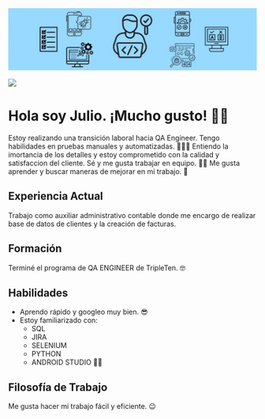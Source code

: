 <div id="header" align="center">
  <img decoding="async" src="https://github.com/JulioFAB/JulioFAB/blob/main/Dise%C3%B1o%20sin%20t%C3%ADtulo.png" width="800"/>
</div>

[![](https://img.shields.io/badge/LinkedIn-0077B5?style=for-the-badge&logo=linkedin&logoColor=white)](https://www.linkedin.com/in/julio-aguilar-f1796b/)

  

# Hola soy Julio. ¡Mucho gusto! 👋🏼

Estoy realizando una transición laboral hacia QA Engineer.
Tengo habilidades en pruebas manuales y automatizadas. ✍🏼🤖
Entiendo la imortancia de los detalles y estoy comprometido con la calidad y satisfaccion del cliente. 
Sé y me gusta trabajar en equipo. 🤝🏼
Me gusta aprender y buscar maneras de mejorar en mi trabajo. 🧠

## Experiencia Actual
Trabajo como auxiliar administrativo contable donde me encargo de realizar base de datos de clientes y la creación de facturas.

## Formación
Terminé el programa de QA ENGINEER de TripleTen. 🤓

## Habilidades
- Aprendo rápido y googleo muy bien. 😎
- Estoy familiarizado con:
  - SQL
  - JIRA
  - SELENIUM
  - PYTHON
  - ANDROID STUDIO 💪🏼

## Filosofía de Trabajo
Me gusta hacer mi trabajo fácil y eficiente. 😉

